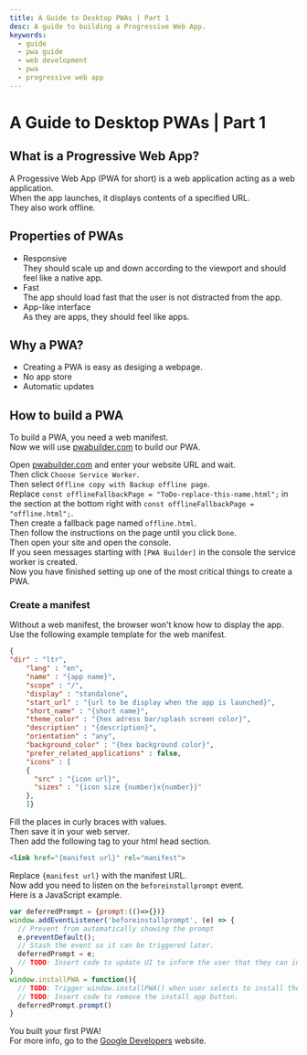 ```yaml
---
title: A Guide to Desktop PWAs | Part 1
desc: A guide to building a Progressive Web App.
keywords:
  - guide
  - pwa guide
  - web development
  - pwa
  - progressive web app
---
```


# A Guide to Desktop PWAs | Part 1

## What is a Progressive Web App?
A Progessive Web App (PWA for short) is a web application acting as a web application.  
When the app launches, it displays contents of a specified URL.  
They also work offline.  

## Properties of PWAs

+ Responsive<br>
  They should scale up and down according to the viewport and should feel like a native app.
+ Fast<br>
  The app should load fast that the user is not distracted from the app.
+ App-like interface<br>
  As they are apps, they should feel like apps.

## Why a PWA?
- Creating a PWA is easy as desiging a webpage.
- No app store
- Automatic updates

## How to build a PWA
To build a PWA, you need a web manifest.  
Now we will use <a rel="noopener noreferrer" href="https://www.pwabuilder.com/">pwabuilder.com</a> to build our PWA.  
<!-- You should have Google Chrome installed, because it will help us build our PWA.  
Open Google Chrome.  -->
Open <a rel="noopener noreferrer" href="https://www.pwabuilder.com/">pwabuilder.com</a> and enter your website URL and wait.  
Then click `Choose Service Worker`.  
Then select `Offline copy with Backup offline page`.  
Replace `const offlineFallbackPage = "ToDo-replace-this-name.html";` in the section at the bottom right with `const offlineFallbackPage = "offline.html";`.  
Then create a fallback page named `offline.html`.  
Then follow the instructions on the page until you click `Done`.  
Then open your site and open the console.  
If you seen messages starting with `[PWA Builder]` in the console the service worker is created.  
Now you have finished setting up one of the most critical things to create a PWA.  

### Create a manifest
Without a web manifest, the browser won't know how to display the app.  
Use the following example template for the web manifest.  
```json
{
"dir" : "ltr",
    "lang" : "en",
    "name" : "{app name}",
    "scope" : "/",
    "display" : "standalone",
    "start_url" : "{url to be display when the app is launched}",
    "short_name" : "{short name}",
    "theme_color" : "{hex adress bar/splash screen color}",
    "description" : "{description}",
    "orientation" : "any",
    "background_color" : "{hex background color}",
    "prefer_related_applications" : false,
    "icons" : [
    {
      "src" : "{icon url}",
      "sizes" : "{icon size {number}x{number}}"
    },
    ]}
```
Fill the places in curly braces with values.  
Then save it in your web server.  
Then add the following tag to your html head section.   

```html
<link href="{manifest url}" rel="manifest">
```

Replace `{manifest url}` with the manifest URL.  
Now add you need to listen on the `beforeinstallprompt` event.  
Here is a JavaScript example.  


```js
var deferredPrompt = {prompt:(()=>{})}
window.addEventListener('beforeinstallprompt', (e) => {
  // Prevent from automatically showing the prompt
  e.preventDefault();
  // Stash the event so it can be triggered later.
  deferredPrompt = e;
  // TODO: Insert code to update UI to inform the user that they can install the app here.
}
window.installPWA = function(){
  // TODO: Trigger window.installPWA() when user selects to install the app.
  // TODO: Insert code to remove the install app button.
  deferredPrompt.prompt()
}
```

You built your first PWA!  
For more info, go to the [Google Developers](https://developers.google.com/web/fundamentals/app-install-banners/) website.  
